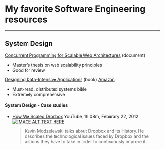 # My favorite Software Engineering resources
***
## System Design

[Concurrent Programming for Scalable Web Architectures](http://berb.github.io/diploma-thesis/community/index.html) (document)
  * Master's thesis on web scalability principles
  * Good for review
  
[Designing Data-Intensive Applications](https://dataintensive.net/) (book) [Amazon](https://www.amazon.com/Designing-Data-Intensive-Applications-Reliable-Maintainable/dp/1449373321/)
  * Must-read, distributed systems bible
  * Extremely comprehensive
  
#### System Design - Case studies
* [How We Scaled Dropbox](https://www.youtube.com/watch?v=PE4gwstWhmc) YouTube, 1h 08m, Feburary 22, 2012
   [![IMAGE ALT TEXT HERE](http://img.youtube.com/vi/PE4gwstWhmc/0.jpg)](http://www.youtube.com/watch?v=PE4gwstWhmc)
   > Kevin Modzelewski talks about Dropbox and its History. He describes the technological issues faced by Dropbox and the actions they have to take in order to continuously improve it.
